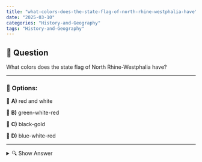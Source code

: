 ```yaml
---
title: "what-colors-does-the-state-flag-of-north-rhine-westphalia-have"
date: "2025-03-10"
categories: "History-and-Geography"
tags: "History-and-Geography"
---
```


## 📌 **Question**

What colors does the state flag of North Rhine-Westphalia have?



---

### 📝 **Options:**

🔘 **A)** red and white

🔘 **B)** green-white-red

🔘 **C)** black-gold

🔘 **D)** blue-white-red

---

<details>
  <summary>🔍 Show Answer</summary>

  <p>
💡  <b>Correct Answer:</b>  b
  </p>
  <p>
    📖<b>Explanation:</b>
    North Rhine-Westphalia is the most populous state in Germany, located in the western part of the country. It has a rich history influenced by various cultures and industries, particularly coal and steel. Each German state has its own flag that symbolizes its unique identity and heritage. The colors of a state's flag often reflect historical events, regional symbols, or cultural significance. Knowing the correct colors of North Rhine-Westphalia’s flag helps in recognizing the state’s identity and understanding its place within Germany.
  </p>
</details>
